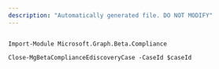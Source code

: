 ```yaml
---
description: "Automatically generated file. DO NOT MODIFY"
---
```


```powershellv2

Import-Module Microsoft.Graph.Beta.Compliance

Close-MgBetaComplianceEdiscoveryCase -CaseId $caseId

```